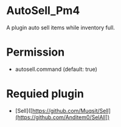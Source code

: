 
# AutoSell_Pm4
A plugin auto sell items while inventory full.
# Permission
 * autosell.command (default: true)
# Requied plugin
 * [Sell]([https://github.com/Muqsit/Sell](https://github.com/Anditem0/SelAll])
